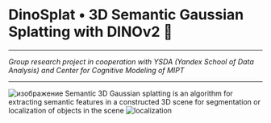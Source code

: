 # DinoSplat • 3D Semantic Gaussian Splatting with DINOv2 🦕
***
*Group research project in cooperation with YSDA (Yandex School of Data Analysis) and Center for Cognitive Modeling of MIPT*
***
![изображение](https://github.com/user-attachments/assets/6563ac61-0fd4-46b2-aaa4-99972198a9aa)
Semantic 3D Gaussian splatting is an algorithm for extracting semantic features in a constructed 3D scene for segmentation or localization of objects in the scene
![localization](https://docs.google.com/file/d/18g5O7b7Wpa1XM9vdMiOHocXBTcG8AeoF/preview)

